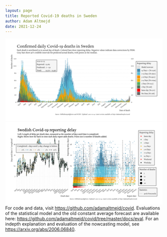 ```yaml
---
layout: page
title: Reported Covid-19 deaths in Sweden
author: Adam Altmejd
date: 2021-12-24
---
```


![Graph of Swedish Covid-19 deaths with reporting delay.](deaths_lag_sweden_2021-12-24.png "Swedish Covid-19 deaths.")
![Graph of Swedish Covid-19 reporting delay in daily deaths.](lag_trend_sweden_2021-12-24.png "Trend in Swedish Covid-19 mortality reporting delay.")
For code and data, visit <https://github.com/adamaltmejd/covid>.
Evaluations of the statistical model and the old constant average forecast are available here: <https://github.com/adamaltmejd/covid/tree/master/docs/eval>.
For an indepth explanation and evaluation of the nowcasting model, see <https://arxiv.org/abs/2006.06840>.
